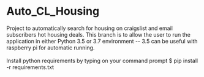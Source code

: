 # Auto_CL_Housing
Project to automatically search for housing on craigslist and email subscribers hot housing deals.
This branch is to allow the user to run the application in either Python 3.5 or 3.7 environment -- 3.5 can be useful with raspberry pi for automatic running.<br><br>
Install python requirements by typing on your command prompt $ pip install -r requirements.txt
